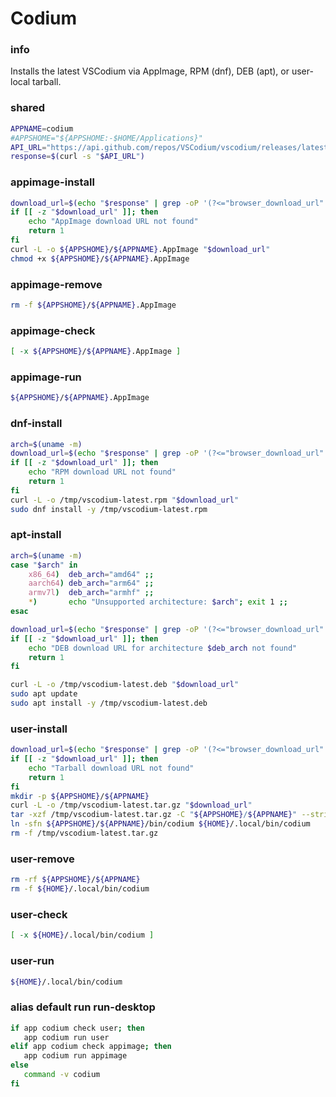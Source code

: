 # Codium

### info
Installs the latest VSCodium via AppImage, RPM (dnf), DEB (apt), or user-local tarball.

### shared
```sh
APPNAME=codium
#APPSHOME="${APPSHOME:-$HOME/Applications}"
API_URL="https://api.github.com/repos/VSCodium/vscodium/releases/latest"
response=$(curl -s "$API_URL")
```

### appimage-install
```sh
download_url=$(echo "$response" | grep -oP '(?<="browser_download_url": ")[^"]*AppImage(?!.*sha)' | head -n1)
if [[ -z "$download_url" ]]; then
    echo "AppImage download URL not found"
    return 1
fi
curl -L -o ${APPSHOME}/${APPNAME}.AppImage "$download_url"
chmod +x ${APPSHOME}/${APPNAME}.AppImage
```

### appimage-remove
```sh
rm -f ${APPSHOME}/${APPNAME}.AppImage
```

### appimage-check
```sh
[ -x ${APPSHOME}/${APPNAME}.AppImage ]
```

### appimage-run
```sh
${APPSHOME}/${APPNAME}.AppImage
```

### dnf-install
```sh
arch=$(uname -m)
download_url=$(echo "$response" | grep -oP '(?<="browser_download_url": ")[^"]*\.rpm' | grep "${arch}" | head -n1)
if [[ -z "$download_url" ]]; then
    echo "RPM download URL not found"
    return 1
fi
curl -L -o /tmp/vscodium-latest.rpm "$download_url"
sudo dnf install -y /tmp/vscodium-latest.rpm
```

### apt-install
```sh
arch=$(uname -m)
case "$arch" in
    x86_64)  deb_arch="amd64" ;;
    aarch64) deb_arch="arm64" ;;
    armv7l)  deb_arch="armhf" ;;
    *)       echo "Unsupported architecture: $arch"; exit 1 ;;
esac

download_url=$(echo "$response" | grep -oP '(?<="browser_download_url": ")[^"]*\.deb' | grep "${deb_arch}" | head -n1)
if [[ -z "$download_url" ]]; then
    echo "DEB download URL for architecture $deb_arch not found"
    return 1
fi

curl -L -o /tmp/vscodium-latest.deb "$download_url"
sudo apt update
sudo apt install -y /tmp/vscodium-latest.deb
```

### user-install
```sh
download_url=$(echo "$response" | grep -oP '(?<="browser_download_url": ")[^"]*VSCodium-linux-x64[^"]*\.tar\.gz' | head -n1)
if [[ -z "$download_url" ]]; then
    echo "Tarball download URL not found"
    return 1
fi
mkdir -p ${APPSHOME}/${APPNAME}
curl -L -o /tmp/vscodium-latest.tar.gz "$download_url"
tar -xzf /tmp/vscodium-latest.tar.gz -C "${APPSHOME}/${APPNAME}" --strip-components=1
ln -sfn ${APPSHOME}/${APPNAME}/bin/codium ${HOME}/.local/bin/codium
rm -f /tmp/vscodium-latest.tar.gz
```

### user-remove
```sh
rm -rf ${APPSHOME}/${APPNAME}
rm -f ${HOME}/.local/bin/codium
```

### user-check
```sh
[ -x ${HOME}/.local/bin/codium ]
```

### user-run
```sh
${HOME}/.local/bin/codium
```

### alias default run run-desktop
```sh
if app codium check user; then
   app codium run user
elif app codium check appimage; then
   app codium run appimage
else
   command -v codium
fi
```

